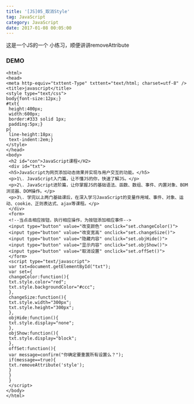 ```yaml
---
title: '[JS]05_取消Style'
tag: JavaScript
category: JavaScript
date: 2017-01-08 00:05:00
---
```


这是一个JS的一个 小练习，顺便讲讲removeAttribute

### DEMO

	<html>
	<head>
	<meta http-equiv="txttent-Type" txttent="text/html; charset=utf-8" />
	<title>javascript</title>
	<style type="text/css">
	body{font-size:12px;}
	#txt{
	 height:400px;
	 width:600px;
	 border:#333 solid 1px;
	 padding:5px;}
	p{
	 line-height:18px;
	 text-indent:2em;}
	</style>
	</head>
	<body>
	 <h2 id="con">JavaScript课程</H2>
	 <div id="txt"> 
	 <h5>JavaScript为网页添加动态效果并实现与用户交互的功能。</h5>
	 <p>1\. JavaScript入门篇，让不懂JS的你，快速了解JS。</p>
	 <p>2\. JavaScript进阶篇，让你掌握JS的基础语法、函数、数组、事件、内置对象、BOM浏览器、DOM操作。</p>
	 <p>3\. 学完以上两门基础课后，在深入学习JavaScript的变量作用域、事件、对象、运动、cookie、正则表达式、ajax等课程。</p>
	 </div>
	 <form>
	 <!--当点击相应按钮，执行相应操作，为按钮添加相应事件-->
	 <input type="button" value="改变颜色" onclick="set.changeColor()"> 
	 <input type="button" value="改变宽高" onclick="set.changeSize()">
	 <input type="button" value="隐藏内容" onclick="set.objHide()">
	 <input type="button" value="显示内容" onclick="set.objShow()">
	 <input type="button" value="取消设置" onclick="set.offSet()">
	 </form>
	 <script type="text/javascript">
	 var txt=document.getElementById("txt");
	 var set={
	 changeColor:function(){
	 txt.style.color="red";
	 txt.style.backgroundColor="#ccc";
	 },
	 changeSize:function(){
	 txt.style.width="300px";
	 txt.style.height="300px";
	 },
	 objHide:function(){
	 txt.style.display="none";
	 },
	 objShow:function(){
	 txt.style.display="block";
	 },
	 offSet:function(){
	 var message=confirm("你确定要重置所有设置么？");
	 if(message==true){
	 txt.removeAttribute('style');
	 }
	 }
	 }
	 </script>
	</body>
	</html>
